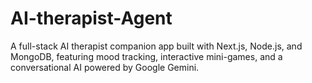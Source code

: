 # AI-therapist-Agent
A full-stack AI therapist companion app built with Next.js, Node.js, and MongoDB, featuring mood tracking, interactive mini-games, and a conversational AI powered by Google Gemini.
